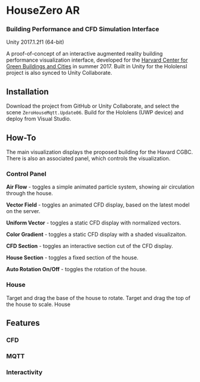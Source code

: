 # HouseZero AR
### Building Performance and CFD Simulation Interface
Unity 2017.1.2f1 (64-bit)

A proof-of-concept of an interactive augmented reality building performance visualization interface, developed for the [Harvard Center for Green Buildings and Cities](http://harvardcgbc.org/) in summer 2017. Built in Unity for the Hololensl project is also synced to Unity Collaborate.


## Installation
Download the project from GitHub or Unity Collaborate, and select the scene `ZeroHouseMqtt.Update06`. Build for the Hololens (UWP device) and deploy from Visual Studio.

## How-To
The main visualization displays the proposed building for the Havard CGBC. There is also an associated panel, which controls the visualization.

### Control Panel
**Air Flow** - toggles a simple animated particle system, showing air circulation through the house.

**Vector Field** - toggles an animated CFD display, based on the latest model on the server.

**Uniform Vector** - toggles a static CFD display with normalized vectors.

**Color Gradient** - toggles a static CFD display with a shaded visualizaiton.

**CFD Section** - toggles an interactive section cut of the CFD display.

**House Section** - toggles a fixed section of the house.

**Auto Rotation On/Off** - toggles the rotation of the house.

### House
Target and drag the base of the house to rotate. Target and drag the top of the house to scale. House

## Features

### CFD

### MQTT

### Interactivity
